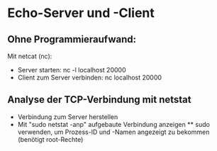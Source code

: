 # Echo-Server und -Client

## Ohne Programmieraufwand:

Mit netcat (nc):

* Server starten: nc -l localhost 20000
* Client zum Server verbinden: nc localhost 20000

## Analyse der TCP-Verbindung mit netstat

* Verbindung zum Server herstellen
* Mit "sudo netstat -anp" aufgebaute Verbindung anzeigen
** sudo verwenden, um Prozess-ID und -Namen angezeigt zu bekommen (benötigt root-Rechte)
